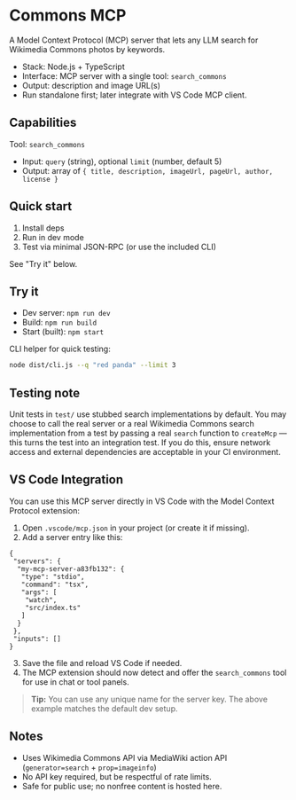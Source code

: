 # Commons MCP

A Model Context Protocol (MCP) server that lets any LLM search for Wikimedia Commons photos by keywords.

- Stack: Node.js + TypeScript
- Interface: MCP server with a single tool: `search_commons`
- Output: description and image URL(s)
- Run standalone first; later integrate with VS Code MCP client.

## Capabilities

Tool: `search_commons`

- Input: `query` (string), optional `limit` (number, default 5)
- Output: array of `{ title, description, imageUrl, pageUrl, author, license }`

## Quick start

1. Install deps
2. Run in dev mode
3. Test via minimal JSON-RPC (or use the included CLI)

See "Try it" below.

## Try it

- Dev server: `npm run dev`
- Build: `npm run build`
- Start (built): `npm start`

CLI helper for quick testing:

```sh
node dist/cli.js --q "red panda" --limit 3
```

## Testing note

Unit tests in `test/` use stubbed search implementations by default. You may
choose to call the real server or a real Wikimedia Commons search implementation
from a test by passing a real `search` function to `createMcp` — this turns the
test into an integration test. If you do this, ensure network access and
external dependencies are acceptable in your CI environment.

## VS Code Integration

You can use this MCP server directly in VS Code with the Model Context Protocol extension:

1. Open `.vscode/mcp.json` in your project (or create it if missing).
2. Add a server entry like this:

```jsonc
{
 "servers": {
  "my-mcp-server-a83fb132": {
   "type": "stdio",
   "command": "tsx",
   "args": [
    "watch",
    "src/index.ts"
   ]
  }
 },
 "inputs": []
}
```

3. Save the file and reload VS Code if needed.
4. The MCP extension should now detect and offer the `search_commons` tool for use in chat or tool panels.

> **Tip:** You can use any unique name for the server key. The above example matches the default dev setup.

## Notes

- Uses Wikimedia Commons API via MediaWiki action API (`generator=search` + `prop=imageinfo`)
- No API key required, but be respectful of rate limits.
- Safe for public use; no nonfree content is hosted here.
